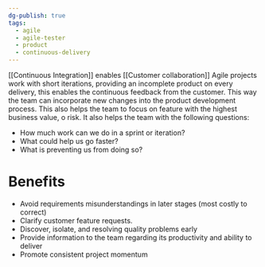 ```yaml
---
dg-publish: true
tags:
  - agile
  - agile-tester
  - product
  - continuous-delivery
---
```

[[Continuous Integration]] enables [[Customer collaboration]]
Agile projects work with short iterations, providing an incomplete product on every delivery, this enables the continuous feedback from the customer. This way the team can incorporate new changes into the product development process.
This also helps the team to focus on feature with the highest business value, o risk.
It also helps the team with the following questions:
- How much work can we do in a sprint or iteration?
- What could help us go faster?
- What is preventing us from doing so?
# Benefits
- Avoid requirements misunderstandings in later stages (most costly to correct)
- Clarify customer feature requests.
- Discover, isolate, and resolving quality problems early
- Provide information to the team regarding its productivity and ability to deliver
- Promote consistent project momentum


